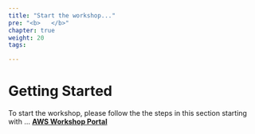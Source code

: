 ```yaml
---
title: "Start the workshop..."
pre: "<b>   </b>"
chapter: true
weight: 20
tags:

---
```


# Getting Started


To start the workshop, please follow the the steps in this section starting with ...
[**AWS Workshop Portal**](/020_prerequisites/portal/)


